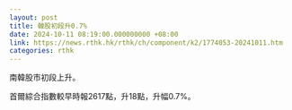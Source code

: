 ```yaml
---
layout: post
title: 韓股初段升0.7%
date: 2024-10-11 08:19:00.000000000 +08:00
link: https://news.rthk.hk/rthk/ch/component/k2/1774053-20241011.htm
categories: rthk
---
```


南韓股市初段上升。

首爾綜合指數較早時報2617點，升18點，升幅0.7%。
